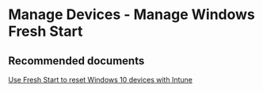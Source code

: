 <properties
	pageTitle="Manage Devices - Manage Windows Fresh Start"
	description="Manage Devices - Manage Windows Fresh Start"
	service="microsoft.intune"
	resource="intune"
	authors="mackie1604"
	displayOrder=""
	selfHelpType="generic"
	supportTopicIds="32599652"
	resourceTags=""
	productPesIds="15584"
	cloudEnvironments="public"
/>

# Manage Devices - Manage Windows Fresh Start

## **Recommended documents**

[Use Fresh Start to reset Windows 10 devices with Intune](https://docs.microsoft.com/intune/device-fresh-start)<br>
